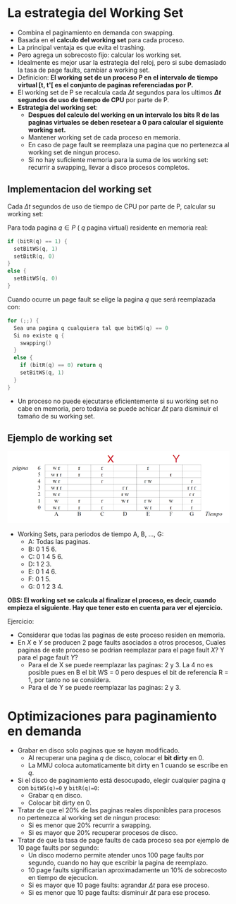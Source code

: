 # La estrategia del Working Set

* Combina el paginamiento en demanda con swapping.
* Basada en el **calculo del working set** para cada proceso.
* La principal ventaja es que evita el trashing.
* Pero agrega un sobrecosto fijo: calcular los working set.
* Idealmente es mejor usar la estrategia del reloj, pero si sube demasiado la tasa de page faults, cambiar a working set.
* Definicion:
  **El working set de un proceso P en el intervalo de tiempo virtual [t, t'[ es el conjunto de paginas referenciadas por P.**
* El working set de P se recalcula cada $\Delta t$ segundos para los ultimos **$\Delta t$ segundos de uso de tiempo de CPU** por parte de P.
* **Estrategia del working set**:
  * **Despues del calculo del working en un intervalo los bits R de las paginas virtuales se deben resetear a 0 para calcular el siguiente working set.**
  * Mantener working set de cada proceso en memoria.
  * En caso de page fault se reemplaza una pagina que no pertenezca al working set de ningun proceso.
  * Si no hay suficiente memoria para la suma de los working set: recurrir a swapping, llevar a disco procesos completos.

## Implementacion del working set

Cada $\Delta t$ segundos de uso de tiempo de CPU por parte de P, calcular su working set:

Para toda pagina $q\in P$ ( $q$ pagina virtual) residente en memoria real:

```c
if (bitR(q) == 1) {
  setBitWS(q, 1)
  setBitR(q, 0)
}
else {
  setBitWS(q, 0)
}
```

Cuando ocurre un page fault se elige la pagina $q$ que será reemplazada con:

```c
for (;;) {
  Sea una pagina q cualquiera tal que bitWS(q) == 0
  Si no existe q {
    swapping()
  }
  else {
    if (bitR(q) == 0) return q
    setBitWS(q, 1)
  }
}
```

* Un proceso no puede ejecutarse eficientemente si su working set no cabe en memoria, pero todavia se puede achicar $\Delta t$ para disminuir el tamaño de su working set.

## Ejemplo de working set

![](img/workingSetEx.PNG)

* Working Sets, para periodos de tiempo A, B, ..., G:
  * A: Todas las paginas.
  * B: 0 1 5 6.
  * C: 0 1 4 5 6.
  * D: 1 2 3.
  * E: 0 1 4 6.
  * F: 0 1 5.
  * G: 0 1 2 3 4.

**OBS: El working set se calcula al finalizar el proceso, es decir, cuando empieza el siguiente. Hay que tener esto en cuenta para ver el ejercicio.**

Ejercicio:
* Considerar que todas las paginas de este proceso residen en memoria.
* En $X$ e $Y$ se producen 2 page faults asociados a otros procesos, Cuales paginas de este proceso se podrian reemplazar para el page fault $X$? Y para el page fault $Y$?
  * Para el de X se puede reemplazar las paginas: 2 y 3. La 4 no es posible pues en B el bit WS = 0 pero despues el bit de referencia R = 1, por tanto no se considera.
  * Para el de Y se puede reemplazar las paginas: 2 y 3.


# Optimizaciones para paginamiento en demanda

* Grabar en disco solo paginas que se hayan modificado.
  * Al recuperar una pagina $q$ de disco, colocar el **bit dirty** en 0.
  * La MMU coloca automaticamente bit dirty en 1 cuando se escribe en $q$.
* Si el disco de paginamiento está desocupado, elegir cualquier pagina $q$ con `bitWS(q)=0` y `bitR(q)=0`:
  * Grabar q en disco.
  * Colocar bit dirty en 0.
* Tratar de que el 20% de las paginas reales disponibles para procesos no pertenezca al working set de ningun proceso:
  * Si es menor que 20% recurrir a swapping.
  * Si es mayor que 20% recuperar procesos de disco.
* Tratar de que la tasa de page faults de cada proceso sea por ejemplo de 10 page faults por segundo:
  * Un disco moderno permite atender unos 100 page faults por segundo, cuando no hay que escribir la pagina de reemplazo.
  * 10 page faults significarian aproximadamente un 10% de sobrecosto en tiempo de ejecucion.
  * Si es mayor que 10 page faults: agrandar $\Delta t$ para ese proceso.
  * Si es menor que 10 page faults: disminuir $\Delta t$ para ese proceso.